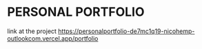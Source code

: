 # PERSONAL PORTFOLIO

link at the project
https://personalportfolio-de7mc1q19-nicohemp-outlookcom.vercel.app/portfolio
